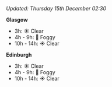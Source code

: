 *Updated: Thursday 15th December 02:30*

**Glasgow**

* 3h: :sunny: Clear
* 4h - 9h: :foggy: Foggy
* 10h - 14h: :sunny: Clear

**Edinburgh**

* 3h: :sunny: Clear
* 4h - 9h: :foggy: Foggy
* 10h - 14h: :sunny: Clear
